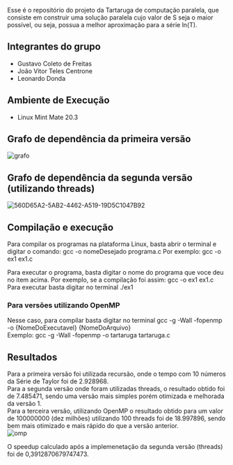 
Esse é o repositório do projeto da Tartaruga de computação paralela, que consiste em 
construir uma solução paralela cujo valor de S seja o maior possível, ou seja,
possua a melhor aproximação para a série ln(T).

## Integrantes do grupo

- Gustavo Coleto de Freitas
- João Vitor Teles Centrone
- Leonardo Donda

## Ambiente de Execução
- Linux Mint Mate 20.3

## Grafo de dependência da primeira versão


![grafo](https://user-images.githubusercontent.com/62111019/167527932-3af0195c-c2eb-42e8-8023-0ac1aff2db9d.PNG)

## Grafo de dependência da segunda versão (utilizando threads)

![560D65A2-5AB2-4462-A519-19D5C1047B92](https://user-images.githubusercontent.com/71039126/167527163-62e8630e-7d17-4d94-bd6a-b5f92c5b876f.png)

## Compilação e execução

Para compilar os programas na plataforma Linux, basta abrir o terminal e digitar o comando: gcc -o nomeDesejado programa.c Por exemplo: gcc -o ex1 ex1.c

Para executar o programa, basta digitar o nome do programa que voce deu no item acima. Por exemplo, se a compilação foi assim: gcc -o ex1 ex1.c Para executar basta digitar no terminal ./ex1

### Para versões utilizando OpenMP
Nesse caso, para compilar basta digitar no terminal gcc -g -Wall -fopenmp -o {NomeDoExecutavel} {NomeDoArquivo}<br/>
Exemplo: gcc -g -Wall -fopenmp -o tartaruga tartaruga.c

## Resultados

Para a primeira versão foi utilizada recursão, onde o tempo com 10 números da Série de Taylor foi de 2.928968.<br/>
Para a segunda versão onde foram utilizadas threads, o resultado obtido foi de 7.485471, sendo uma versão mais simples porém otimizada e melhorada da versão 1.</br>
Para a terceira versão, utilizando OpenMP o resultado obtido para um valor de 100000000 (dez milhões) utilizando 100 threads foi de 18.997896, sendo bem mais otimizado e mais rápido do que a versão anterior.<br/>
![omp](https://user-images.githubusercontent.com/62111019/168712645-75373487-2994-48aa-923c-71e60edde205.PNG)




O speedup calculado após a implemenetação da segunda versão (threads) foi de 0,3912870679747473.

